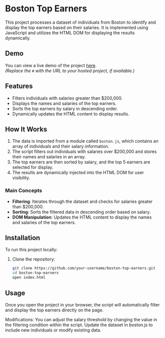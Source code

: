 # Boston Top Earners

This project processes a dataset of individuals from Boston to identify and display the top earners based on their salaries. It is implemented using JavaScript and utilizes the HTML DOM for displaying the results dynamically.

## Demo

You can view a live demo of the project [here](#).  
*(Replace the `#` with the URL to your hosted project, if available.)*

## Features

- Filters individuals with salaries greater than $200,000.
- Displays the names and salaries of the top earners.
- Sorts the top earners by salary in descending order.
- Dynamically updates the HTML content to display results.

## How It Works

1. The data is imported from a module called `boston.js`, which contains an array of individuals and their salary information.
2. The script filters out individuals with salaries over $200,000 and stores their names and salaries in an array.
3. The top earners are then sorted by salary, and the top 5 earners are selected for display.
4. The results are dynamically injected into the HTML DOM for user visibility.

### Main Concepts
- **Filtering**: Iterates through the dataset and checks for salaries greater than $200,000.
- **Sorting**: Sorts the filtered data in descending order based on salary.
- **DOM Manipulation**: Updates the HTML content to display the names and salaries of the top earners.

## Installation

To run this project locally:

1. Clone the repository:

   ```bash
   git clone https://github.com/your-username/boston-top-earners.git
   cd boston-top-earners
   open index.html
## Usage
Once you open the project in your browser, the script will automatically filter and display the top earners directly on the page.

Modifications:
You can adjust the salary threshold by changing the value in the filtering condition within the script.
Update the dataset in boston.js to include new individuals or modify existing data.

